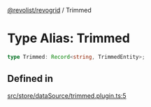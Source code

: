 [@revolist/revogrid](README.md) / Trimmed

# Type Alias: Trimmed

```ts
type Trimmed: Record<string, TrimmedEntity>;
```

## Defined in

[src/store/dataSource/trimmed.plugin.ts:5](https://github.com/revolist/revogrid/blob/1d0ce44a71b6b80efaa7b83dae9a188a9f2de653/src/store/dataSource/trimmed.plugin.ts#L5)
